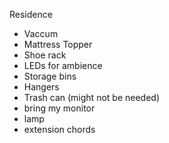 Residence
- Vaccum
- Mattress Topper
- Shoe rack
- LEDs for ambience
- Storage bins
- Hangers
- Trash can (might not be needed)
- bring my monitor
- lamp
- extension chords